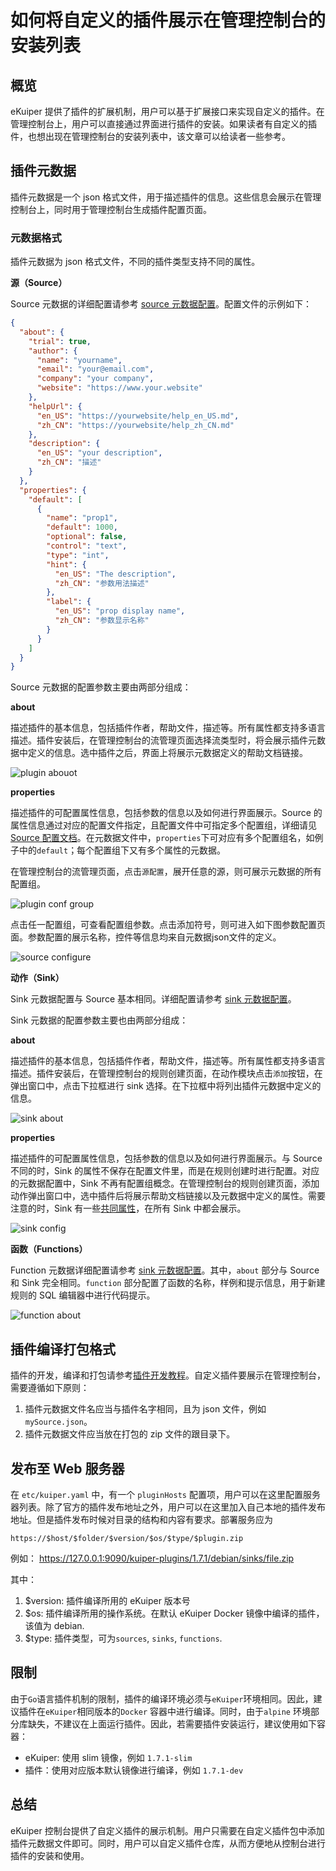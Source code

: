# 如何将自定义的插件展示在管理控制台的安装列表

## 概览

eKuiper 提供了插件的扩展机制，用户可以基于扩展接口来实现自定义的插件。在管理控制台上，用户可以直接通过界面进行插件的安装。如果读者有自定义的插件，也想出现在管理控制台的安装列表中，该文章可以给读者一些参考。

## 插件元数据

插件元数据是一个 json 格式文件，用于描述插件的信息。这些信息会展示在管理控制台上，同时用于管理控制台生成插件配置页面。

### 元数据格式

插件元数据为 json 格式文件，不同的插件类型支持不同的属性。

**源（Source）**

Source 元数据的详细配置请参考 [source 元数据配置](../../extension/native/develop/overview.md#source-元数据文件格式)。配置文件的示例如下：

```json
{
  "about": {
    "trial": true,
    "author": {
      "name": "yourname",
      "email": "your@email.com",
      "company": "your company",
      "website": "https://www.your.website"
    },
    "helpUrl": {
      "en_US": "https://yourwebsite/help_en_US.md",
      "zh_CN": "https://yourwebsite/help_zh_CN.md"
    },
    "description": {
      "en_US": "your description",
      "zh_CN": "描述"
    }
  },
  "properties": {
    "default": [
      {
        "name": "prop1",
        "default": 1000,
        "optional": false,
        "control": "text",
        "type": "int",
        "hint": {
          "en_US": "The description",
          "zh_CN": "参数用法描述"
        },
        "label": {
          "en_US": "prop display name",
          "zh_CN": "参数显示名称"
        }
      }
    ]
  }
}
```

Source 元数据的配置参数主要由两部分组成：

**about**

描述插件的基本信息，包括插件作者，帮助文件，描述等。所有属性都支持多语言描述。插件安装后，在管理控制台的流管理页面选择流类型时，将会展示插件元数据中定义的信息。选中插件之后，界面上将展示元数据定义的帮助文档链接。

![plugin abouot](./resources/source_about.png)

**properties**

描述插件的可配置属性信息，包括参数的信息以及如何进行界面展示。Source 的属性信息通过对应的配置文件指定，且配置文件中可指定多个配置组，详细请见[Source 配置文档](../../extension/native/develop/source.md#处理配置)。在元数据文件中，`properties`下可对应有多个配置组名，如例子中的`default`；每个配置组下又有多个属性的元数据。

在管理控制台的流管理页面，点击`源配置`，展开任意的源，则可展示元数据的所有配置组。

![plugin conf group](./resources/source_confkey.png)

点击任一配置组，可查看配置组参数。点击添加符号，则可进入如下图参数配置页面。参数配置的展示名称，控件等信息均来自元数据json文件的定义。

![source configure](./resources/source_conf.png)

**动作（Sink）**

Sink 元数据配置与 Source 基本相同。详细配置请参考 [sink 元数据配置](../../extension/native/develop/overview.md#sink-元数据文件格式)。

Sink 元数据的配置参数主要也由两部分组成：

**about**

描述插件的基本信息，包括插件作者，帮助文件，描述等。所有属性都支持多语言描述。插件安装后，在管理控制台的规则创建页面，在动作模块点击`添加`按钮，在弹出窗口中，点击下拉框进行 sink 选择。在下拉框中将列出插件元数据中定义的信息。

![sink about](./resources/sink_about.png)

**properties**

描述插件的可配置属性信息，包括参数的信息以及如何进行界面展示。与 Source 不同的时，Sink 的属性不保存在配置文件里，而是在规则创建时进行配置。对应的元数据配置中，Sink 不再有配置组概念。在管理控制台的规则创建页面，添加动作弹出窗口中，选中插件后将展示帮助文档链接以及元数据中定义的属性。需要注意的时，Sink 有一些[共同属性](../../guide/sinks/overview.md#公共属性)，在所有 Sink 中都会展示。

![sink config](./resources/sink_conf.png)

**函数（Functions）**

Function 元数据详细配置请参考 [sink 元数据配置](../../extension/native/develop/overview.md#functions-元数据文件格式)。其中，`about` 部分与 Source 和 Sink 完全相同。`function` 部分配置了函数的名称，样例和提示信息，用于新建规则的 SQL 编辑器中进行代码提示。

![function about](./resources/function_about.png)

## 插件编译打包格式

插件的开发，编译和打包请参考[插件开发教程](../../extension/native/develop/plugins_tutorial.md)。自定义插件要展示在管理控制台，需要遵循如下原则：

1. 插件元数据文件名应当与插件名字相同，且为 json 文件，例如`mySource.json`。
2. 插件元数据文件应当放在打包的 zip 文件的跟目录下。

## 发布至 Web 服务器

在 `etc/kuiper.yaml` 中，有一个 `pluginHosts` 配置项，用户可以在这里配置服务器列表。除了官方的插件发布地址之外，用户可以在这里加入自己本地的插件发布地址。但是插件发布时候对目录的结构和内容有要求。部署服务应为

```
https://$host/$folder/$version/$os/$type/$plugin.zip
```

例如： https://127.0.0.1:9090/kuiper-plugins/1.7.1/debian/sinks/file.zip

其中：

1. $version: 插件编译所用的 eKuiper 版本号
2. $os: 插件编译所用的操作系统。在默认 eKuiper Docker 镜像中编译的插件，该值为 debian.
3. $type: 插件类型，可为`sources`, `sinks`, `functions`.


## 限制

由于`Go`语言插件机制的限制，插件的编译环境必须与`eKuiper`环境相同。因此，建议插件在`eKuiper`相同版本的`Docker` 容器中进行编译。同时，由于`alpine` 环境部分库缺失，不建议在上面运行插件。因此，若需要插件安装运行，建议使用如下容器：

- eKuiper: 使用 slim 镜像，例如 `1.7.1-slim`
- 插件：使用对应版本默认镜像进行编译，例如 `1.7.1-dev`

## 总结

eKuiper 控制台提供了自定义插件的展示机制。用户只需要在自定义插件包中添加插件元数据文件即可。同时，用户可以自定义插件仓库，从而方便地从控制台进行插件的安装和使用。